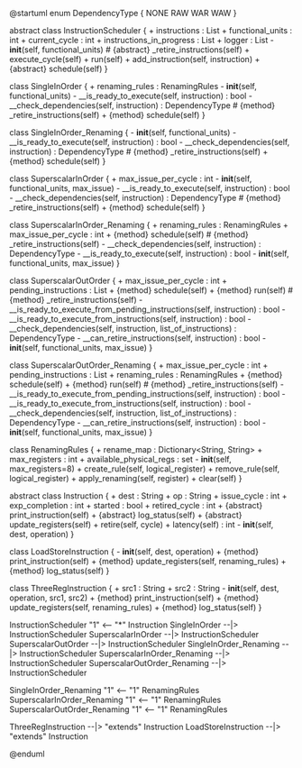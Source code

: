 @startuml
enum DependencyType {
    NONE
    RAW
    WAR
    WAW
}

abstract class InstructionScheduler {
    + instructions : List<Instruction>
    + functional_units : int
    + current_cycle : int 
    + instructions_in_progress : List<Instruction>
    + logger : List<Strings>
    - __init__(self, functional_units)
    # {abstract} _retire_instructions(self)
    + execute_cycle(self)
    + run(self)
    + add_instruction(self, instruction)
    + {abstract} schedule(self)
}

class SingleInOrder {
    + renaming_rules : RenamingRules
    - __init__(self, functional_units)
    - __is_ready_to_execute(self, instruction) : bool
    - __check_dependencies(self, instruction) : DependencyType
    # {method} _retire_instructions(self)
    + {method} schedule(self) 
}

class SingleInOrder_Renaming {
    - __init__(self, functional_units)
    - __is_ready_to_execute(self, instruction) : bool
    - __check_dependencies(self, instruction) : DependencyType
    # {method} _retire_instructions(self)
    + {method} schedule(self) 
}

class SuperscalarInOrder {
    + max_issue_per_cycle : int
    - __init__(self, functional_units, max_issue)
    - __is_ready_to_execute(self, instruction) : bool
    - __check_dependencies(self, instruction) : DependencyType
    # {method} _retire_instructions(self)
    + {method} schedule(self) 
}

class SuperscalarInOrder_Renaming {
    + renaming_rules : RenamingRules
    + max_issue_per_cycle : int
    + {method} schedule(self) 
    # {method} _retire_instructions(self)
    - __check_dependencies(self, instruction) : DependencyType
    - __is_ready_to_execute(self, instruction) : bool
    - __init__(self, functional_units, max_issue)
}

class SuperscalarOutOrder {
    + max_issue_per_cycle : int
    + pending_instructions : List<Instructions> 
    + {method} schedule(self) 
    + {method} run(self)
    # {method} _retire_instructions(self)
    - __is_ready_to_execute_from_pending_instructions(self, instruction) : bool
    - __is_ready_to_execute_from_instructions(self, instruction) : bool
    - __check_dependencies(self, instruction, list_of_instructions) : DependencyType
    - __can_retire_instructions(self, instruction) : bool
    - __init__(self, functional_units, max_issue)
}

class SuperscalarOutOrder_Renaming {
    + max_issue_per_cycle : int
    + pending_instructions : List<Instructions> 
    + renaming_rules : RenamingRules
    + {method} schedule(self) 
    + {method} run(self)
    # {method} _retire_instructions(self)
    - __is_ready_to_execute_from_pending_instructions(self, instruction) : bool
    - __is_ready_to_execute_from_instructions(self, instruction) : bool
    - __check_dependencies(self, instruction, list_of_instructions) : DependencyType
    - __can_retire_instructions(self, instruction) : bool
    - __init__(self, functional_units, max_issue)
}

class RenamingRules {
    + rename_map : Dictionary<String, String>
    + max_registers : int 
    + available_physical_regs : set<String>
    - __init__(self, max_registers=8)
    + create_rule(self, logical_register)
    + remove_rule(self, logical_register)
    + apply_renaming(self, register)
    + clear(self)
}

abstract class Instruction {
    + dest : String
    + op : String
    + issue_cycle : int 
    + exp_completion : int 
    + started : bool 
    + retired_cycle : int 
    + {abstract} print_instruction(self)
    + {abstract} log_status(self)
    + {abstract} update_registers(self)
    + retire(self, cycle)
    + latency(self) : int 
    - __init__(self, dest, operation)
}

class LoadStoreInstruction {
    - __init__(self, dest, operation)
    + {method} print_instruction(self)
    + {method} update_registers(self, renaming_rules)
    + {method} log_status(self)
}

class ThreeRegInstruction {
    + src1 : String
    + src2 : String
    - __init__(self, dest, operation, src1, src2)
    + {method} print_instruction(self)
    + {method} update_registers(self, renaming_rules)
    + {method} log_status(self)
}

InstructionScheduler "1" <-- "*" Instruction
SingleInOrder --|> InstructionScheduler
SuperscalarInOrder --|> InstructionScheduler
SuperscalarOutOrder --|> InstructionScheduler
SingleInOrder_Renaming --|> InstructionScheduler
SuperscalarInOrder_Renaming --|> InstructionScheduler
SuperscalarOutOrder_Renaming --|> InstructionScheduler

SingleInOrder_Renaming "1" <-- "1" RenamingRules
SuperscalarInOrder_Renaming "1" <-- "1" RenamingRules
SuperscalarOutOrder_Renaming "1" <-- "1" RenamingRules

ThreeRegInstruction --|> "extends" Instruction
LoadStoreInstruction --|> "extends" Instruction

@enduml